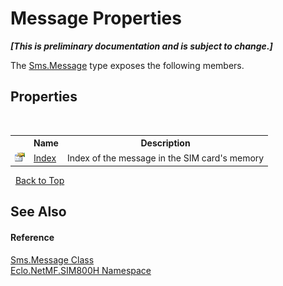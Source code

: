 # Message Properties
 _**\[This is preliminary documentation and is subject to change.\]**_

The <a href="T_Eclo_NetMF_SIM800H_Sms_Message">Sms.Message</a> type exposes the following members.


## Properties
&nbsp;<table><tr><th></th><th>Name</th><th>Description</th></tr><tr><td>![Public property](media/pubproperty.gif "Public property")</td><td><a href="P_Eclo_NetMF_SIM800H_Sms_Message_Index">Index</a></td><td>
Index of the message in the SIM card's memory</td></tr></table>&nbsp;
<a href="#message-properties">Back to Top</a>

## See Also


#### Reference
<a href="T_Eclo_NetMF_SIM800H_Sms_Message">Sms.Message Class</a><br /><a href="N_Eclo_NetMF_SIM800H">Eclo.NetMF.SIM800H Namespace</a><br />
